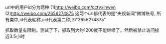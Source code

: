 url中的用户id分为两种
(1)http://weibo.com/cctvxinwen
(2)http://weibo.com/2656274875
这两个url都代表的是"央视新闻"微博账号,
所有类中,id代表昵称,oid代表第二种,即"2656274875"


抓取数量有限制，测试了下，抓取到大约1200就不能继续了，然后被禁止访问接近3.5小时
